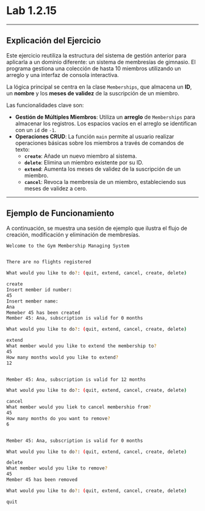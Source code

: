 # Lab 1.2.15

-----

## Explicación del Ejercicio

Este ejercicio reutiliza la estructura del sistema de gestión anterior para aplicarla a un dominio diferente: un sistema de membresías de gimnasio. El programa gestiona una colección de hasta 10 miembros utilizando un arreglo y una interfaz de consola interactiva.

La lógica principal se centra en la clase `Memberships`, que almacena un **ID**, un **nombre** y los **meses de validez** de la suscripción de un miembro.

Las funcionalidades clave son:

  * **Gestión de Múltiples Miembros**: Utiliza un **arreglo** de `Memberships` para almacenar los registros. Los espacios vacíos en el arreglo se identifican con un `id` de `-1`.
  * **Operaciones CRUD**: La función `main` permite al usuario realizar operaciones básicas sobre los miembros a través de comandos de texto:
      * **`create`**: Añade un nuevo miembro al sistema.
      * **`delete`**: Elimina un miembro existente por su ID.
      * **`extend`**: Aumenta los meses de validez de la suscripción de un miembro.
      * **`cancel`**: Revoca la membresía de un miembro, estableciendo sus meses de validez a cero.

-----

## Ejemplo de Funcionamiento

A continuación, se muestra una sesión de ejemplo que ilustra el flujo de creación, modificación y eliminación de membresías.

```bash
Welcome to the Gym Membership Managing System


There are no flights registered

What would you like to do?: (quit, extend, cancel, create, delete) 

create
Insert member id number: 
45
Insert member name: 
Ana
Memeber 45 has been created
Member 45: Ana, subscription is valid for 0 months

What would you like to do?: (quit, extend, cancel, create, delete) 

extend
What member would you like to extend the membership to?
45
How many months would you like to extend?
12


Member 45: Ana, subscription is valid for 12 months

What would you like to do?: (quit, extend, cancel, create, delete) 

cancel
What member would you liek to cancel membershio from?
45
How many months do you want to remove?
6


Member 45: Ana, subscription is valid for 0 months

What would you like to do?: (quit, extend, cancel, create, delete) 

delete
What member would you like to remove? 
45
Member 45 has been removed

What would you like to do?: (quit, extend, cancel, create, delete) 

quit
```
